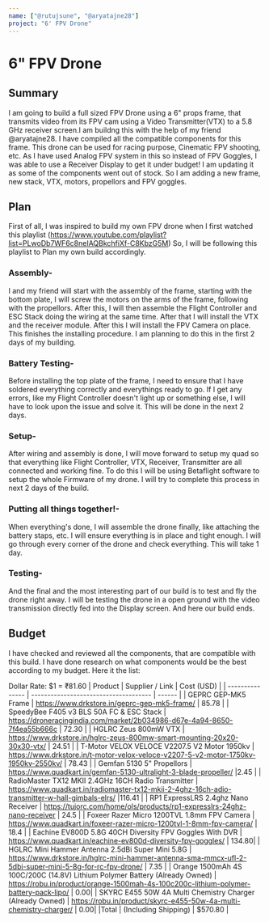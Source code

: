 ```yaml
---
name: ["@rutujsune", "@aryatajne28"]
project: "6' FPV Drone"
---
```


# 6" FPV Drone 

## Summary

I am going to build a full sized FPV Drone using a 6" props frame, that transmits video from its FPV cam using a Video Transmitter(VTX) to a 5.8 GHz receiver screen.I am buildng this with the help of my friend @aryatajne28. I have compiled all the compatible components for this frame. This drone can be used for racing purpose, Cinematic FPV shooting, etc. As I have used Analog FPV system in this so instead of FPV Goggles, I was able to use a Receiver Display to get it under budget! 
I am updating it as some of the components went out of stock. So I am adding a new frame, new stack, VTX, motors, propellors and FPV goggles.

## Plan

First of all, I was inspired to build my own FPV drone when I first watched this playlist (https://www.youtube.com/playlist?list=PLwoDb7WF6c8neIAQBkchfiXf-C8KbzG5M)
So, I will be following this playlist to Plan my own build accordingly.
### Assembly-
  I and my friend will start with the assembly of the frame, starting with the bottom plate, I will screw the motors on the arms of the frame, following with the propellors. After this, I will then assemble the Flight Controller and ESC Stack doing the wiring at the same time. After that I will install the VTX and the receiver module. After this I will install the FPV Camera on place. This finishes the installing procedure. I am planning to do this in the first 2 days of my building.
### Battery Testing-
  Before installing the top plate of the frame, I need to ensure that I have soldered everything correctly and everythings ready to go. If I get any errors, like my Flight Controller doesn't light up or something else, I will have to look upon the issue and solve it. This will be done in the next 2 days.
### Setup-
  After wiring and assembly is done, I will move forward to setup my quad so that everything like Flight Controller, VTX, Receiver, Transmitter are all connected and working fine. To do this I will be using Betaflight software to setup the whole Firmware of my drone. I will try to complete this process in next 2 days of the build.
### Putting all things together!-
  When everything's done, I will assemble the drone finally, like attaching the battery staps, etc. I will ensure everything is in place and tight enough. I will go through every corner of the drone and check everything. This will take 1 day.
### Testing-
  And the final and the most interesting part of our build is to test and fly the drone right away. I will be testing the drone in a open ground with the video transmission directly fed into the Display screen. And here our build ends.
## Budget

I have checked and reviewed all the components, that are compatible with this build. I have done research on what components would be the best according to my budget. Here it the list:

Dollar Rate: $1 = ₹81.60
| Product                                                                     | Supplier / Link                                                                                    | Cost (USD) |
| --------------- | ------------------------------------- | ------ |
| GEPRC GEP-MK5 Frame                     | https://www.drkstore.in/geprc-gep-mk5-frame/               | 85.78             | 
| SpeedyBee F405 v3 BLS 50A FC & ESC Stack                    | https://droneracingindia.com/market/2b034986-d67e-4a94-8650-7f4ea55b666c                 | 72.30     |
| HGLRC Zeus 800mW VTX                    |  https://www.drkstore.in/hglrc-zeus-800mw-smart-mounting-20x20-30x30-vtx/             | 24.51                 |
| T-Motor VELOX VELOCE V2207.5 V2 Motor 1950kv                    | https://www.drkstore.in/t-motor-velox-veloce-v2207-5-v2-motor-1750kv-1950kv-2550kv/                 | 78.43                  |
| Gemfan 5130 5" Propellors                    | https://www.quadkart.in/gemfan-5130-ultralight-3-blade-propeller/                 |2.45                  |
| RadioMaster TX12 MKII 2.4GHz 16CH Radio Transmitter                    | https://www.quadkart.in/radiomaster-tx12-mkii-2-4ghz-16ch-adio-transmitter-w-hall-gimbals-elrs/                 |116.41               |
| RP1 ExpressLRS 2.4ghz Nano Receiver                    | https://tujorc.com/home/ols/products/rp1-expresslrs-24ghz-nano-receiver                 | 24.5            |
| Foxeer Razer Micro 1200TVL 1.8mm FPV Camera                    | https://www.quadkart.in/foxeer-razer-micro-1200tvl-1-8mm-fpv-camera/                 | 18.4       |
| Eachine EV800D 5.8G 40CH Diversity FPV Goggles With DVR                     | https://www.quadkart.in/eachine-ev800d-diversity-fpv-goggles/                 | 134.80|
| HGLRC Mini Hammer Antenna 2.5dBi Super Mini 5.8G | https://www.drkstore.in/hglrc-mini-hammer-antenna-sma-mmcx-ufl-2-5dbi-super-mini-5-8g-for-rc-fpv-drone/ | 7.35 |
| Orange 1500mAh 4S 100C/200C (14.8V) Lithium Polymer Battery (Already Owned)  | https://robu.in/product/orange-1500mah-4s-100c200c-lithium-polymer-battery-pack-lipo/                 | 0.00|
| SKYRC E455 50W 4A Multi Chemistry Charger (Already Owned)  | https://robu.in/product/skyrc-e455-50w-4a-multi-chemistry-charger/                 | 0.00|
|Total | (Including Shipping)             | $570.80 |


